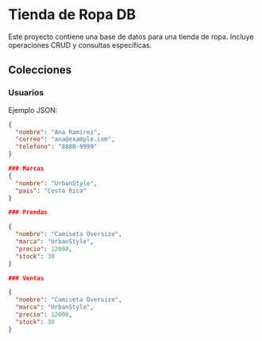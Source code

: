 # Tienda de Ropa DB

Este proyecto contiene una base de datos para una tienda de ropa. Incluye operaciones CRUD y consultas específicas.

## Colecciones

### Usuarios
Ejemplo JSON:
```json
{
  "nombre": "Ana Ramírez",
  "correo": "ana@example.com",
  "telefono": "8888-9999"
}

### Marcas
{
  "nombre": "UrbanStyle",
  "pais": "Costa Rica"
}

### Prendas

{
  "nombre": "Camiseta Oversize",
  "marca": "UrbanStyle",
  "precio": 12000,
  "stock": 30
}

### Ventas

{
  "nombre": "Camiseta Oversize",
  "marca": "UrbanStyle",
  "precio": 12000,
  "stock": 30
}